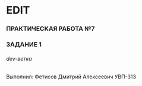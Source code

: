 # EDIT
### ПРАКТИЧЕСКАЯ РАБОТА №7
### ЗАДАНИЕ 1
###### dev-ветка
Выполнил:
Фетисов Дмитрий Алексеевич
УВП-313
